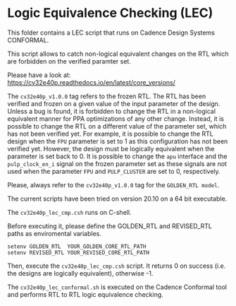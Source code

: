 # Logic Equivalence Checking (LEC)

This folder contains a LEC script that runs on
Cadence Design Systems CONFORMAL.

This script allows to catch non-logical equivalent changes on the RTL which are forbidden
on the verified paramter set.

Please have a look at: https://cv32e40p.readthedocs.io/en/latest/core_versions/

The `cv32e40p_v1.0.0` tag refers to the frozen RTL. The RTL has been verified and frozen on a given value of the input parameter of the design. Unless a bug is found, it is forbidden to change the RTL
in a non-logical equivalent manner for PPA optimizations of any other change.
Instead, it is possible to change the RTL on a different value of the parameter set, which has not been verified yet.
For example, it is possible to change the RTL design when the `FPU` parameter is set to 1 as this configuration has not been verified yet. However, the design must be logically equivalent when the parameter is set back to 0.
It is possible to change the `apu` interface and the `pulp_clock_en_i` signal on the frozen parameter set as these
signals are not used when the parameter `FPU` and `PULP_CLUSTER` are set to 0, respectively.

Please, always refer to the `cv32e40p_v1.0.0` tag for the `GOLDEN_RTL model`.

The current scripts have been tried on version 20.10 on a 64 bit executable.

The `cv32e40p_lec_cmp.csh` runs on C-shell.

Before executing it, please define the GOLDEN_RTL and REVISED_RTL
paths as enviromental variables.


```
setenv GOLDEN_RTL  YOUR_GOLDEN_CORE_RTL_PATH
setenv REVISED_RTL YOUR_REVISED_CORE_RTL_PATH
```

Then, execute the `cv32e40p_lec_cmp.csh` script.
It returns 0 on success (i.e. the designs are logically equivalent), otherwise -1.

The `cv32e40p_lec_conformal.sh` is executed on the Cadence Conformal tool and performs RTL to RTL logic equivalence checking.



